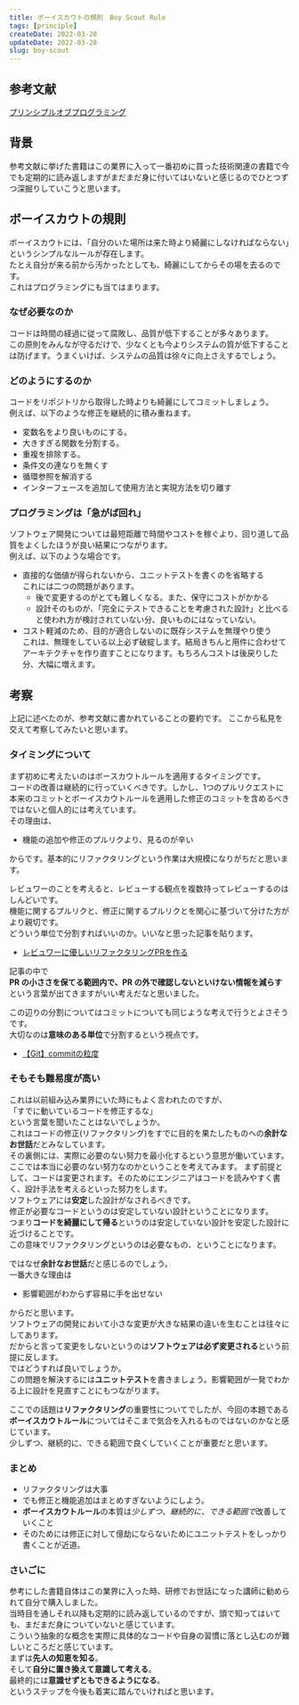 ```yaml
---
title: ボーイスカウトの規則　Boy Scout Rule
tags: [principle]
createDate: 2022-03-28
updateDate: 2022-03-28
slug: boy-scout
---
```



## 参考文献
[プリンシプルオブプログラミング](https://www.amazon.co.jp/dp/B071V7MY82/ref=dp-kindle-redirect?_encoding=UTF8&btkr=1)

## 背景
参考文献に挙げた書籍はこの業界に入って一番初めに買った技術関連の書籍で今でも定期的に読み返しますがまだまだ身に付いてはいないと感じるのでひとつずつ深掘りしていこうと思います。   

## ボーイスカウトの規則   
ボーイスカウトには、「自分のいた場所は来た時より綺麗にしなければならない」というシンプルなルールが存在します。   
たとえ自分が来る前から汚かったとしても、綺麗にしてからその場を去るのです。   
これはプログラミングにも当てはまります。   

### なぜ必要なのか
コードは時間の経過に従って腐敗し、品質が低下することが多々あります。   
この原則をみんなが守るだけで、少なくとも今よりシステムの質が低下することは防げます。うまくいけば、システムの品質は徐々に向上さえするでしょう。   

### どのようにするのか
コードをリポジトリから取得した時よりも綺麗にしてコミットしましょう。   
例えば、以下のような修正を継続的に積み重ねます。   
- 変数名をより良いものにする。   
- 大きすぎる関数を分割する。
- 重複を排除する。   
- 条件文の連なりを無くす
- 循環参照を解消する
- インターフェースを追加して使用方法と実現方法を切り離す

### プログラミングは「急がば回れ」
ソフトウェア開発については最短距離で時間やコストを稼ぐより、回り道して品質をよくしたほうが良い結果につながります。   
例えば、以下のような場合です。
- 直接的な価値が得られないから、ユニットテストを書くのを省略する   
これには二つの問題があります。
  - 後で変更するのがとても難しくなる。また、保守にコストがかかる
  - 設計そのものが、「完全にテストできることを考慮された設計」と比べると使われ方が検討されていない分、良いものにはなっていない。
- コスト軽減のため、目的が適合しないのに既存システムを無理やり使う   
これは、無理をしている以上必ず破綻します。結局きちんと用件に合わせてアーキテクチャを作り直すことになります。もちろんコストは後戻りした分、大幅に増えます。

## 考察
上記に述べたのが、参考文献に書かれていることの要約です。
ここから私見を交えて考察してみたいと思います。   

### タイミングについて
まず初めに考えたいのはボースカウトルールを適用するタイミングです。   
コードの改善は継続的に行っていくべきです。しかし、1つのプルリクエストに本来のコミットとボーイスカウトルールを適用した修正のコミットを含めるべきではないと個人的には考えています。   
その理由は、
- 機能の追加や修正のプルリクより、見るのが辛い   

からです。基本的にリファクタリングという作業は大規模になりがちだと思います。   

レビュワーのことを考えると、レビューする観点を複数持ってレビューするのはしんどいです。   
機能に関するプルリクと、修正に関するプルリクとを関心に基づいて分けた方がより親切です。   
どういう単位で分割すればいいのか。いいなと思った記事を貼ります。   
- [レビュワーに優しいリファクタリングPRを作る](https://zenn.dev/mugi/articles/87f8be66989e62)   

記事の中で   
**PR の小ささを保てる範囲内で、PR の外で確認しないといけない情報を減らす**   
という言葉が出てきますがいい考えだなと思いました。   

この辺りの分割についてはコミットについても同じような考えで行うとよさそうです。   
大切なのは**意味のある単位**で分割するという視点です。   
- [【Git】commitの粒度](https://qiita.com/chihiro/items/04482caebc702e75e84d)   
   

### そもそも難易度が高い   
これは以前組み込み業界にいた時にもよく言われたのですが、   
「すでに動いているコードを修正するな」   
という言葉を聞いたことはないでしょうか。   
これはコードの修正(リファクタリング)をすでに目的を果たしたものへの**余計なお世話**だとみなしています。   
その裏側には、実際に必要のない努力を最小化するという意思が働いています。   
ここでは本当に必要のない努力なのかということを考えてみます。
まず前提として、コードは変更されます。そのためにエンジニアはコードを読みやすく書く、設計手法を考えるといった努力をします。   
ソフトウェアには**安定**した設計がなされるべきです。   
修正が必要なコードというのは安定していない設計ということになります。   
つまり**コードを綺麗にして帰る**というのは安定していない設計を安定した設計に近づけることです。   
この意味でリファクタリングというのは必要なもの、ということになります。   

ではなぜ**余計なお世話**だと感じるのでしょう。   
一番大きな理由は
- 影響範囲がわからず容易に手を出せない   

からだと思います。   
ソフトウェアの開発において小さな変更が大きな結果の違いを生むことは往々にしてあります。   
だからと言って変更をしないというのは**ソフトウェアは必ず変更される**という前提に反します。   
ではどうすれば良いでしょうか。   
この問題を解決するには**ユニットテスト**を書きましょう。影響範囲が一発でわかる上に設計を見直すことにもつながります。   

ここでの話題は**リファクタリング**の重要性についてでしたが、今回の本題である**ボーイスカウトルール**についてはそこまで気合を入れるものではないのかなと感じています。   
少しずつ、継続的に、できる範囲で良くしていくことが重要だと思います。   

### まとめ
- リファクタリングは大事
- でも修正と機能追加はまとめすぎないようにしよう。
- **ボーイスカウトルール**の本質は*少しずつ*、*継続的に*、*できる範囲で*改善していくこと
- そのためには修正に対して億劫にならないためにユニットテストをしっかり書くことが近道。

### さいごに   
参考にした書籍自体はこの業界に入った時、研修でお世話になった講師に勧められて自分で購入しました。   
当時目を通しそれ以降も定期的に読み返しているのですが、頭で知ってはいても、まだまだ身についていないと感じています。   
こういう抽象的な概念を実際に具体的なコードや自身の習慣に落とし込むのが難しいところだと感じています。   
まずは**先人の知恵を知る**。   
そして**自分に置き換えて意識して考える**。   
最終的には**意識せずともできるようになる**。   
というステップを今後も着実に踏んでいければと思います。
